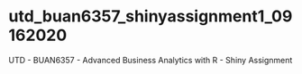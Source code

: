 # utd_buan6357_shinyassignment1_09162020
UTD - BUAN6357 - Advanced Business Analytics with R - Shiny Assignment
